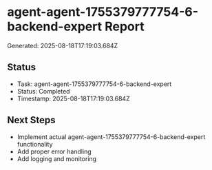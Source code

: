 # agent-agent-1755379777754-6-backend-expert Report

Generated: 2025-08-18T17:19:03.684Z

## Status
- Task: agent-agent-1755379777754-6-backend-expert
- Status: Completed
- Timestamp: 2025-08-18T17:19:03.684Z

## Next Steps
- Implement actual agent-agent-1755379777754-6-backend-expert functionality
- Add proper error handling
- Add logging and monitoring
